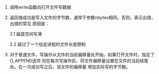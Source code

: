1. 调用write函数向打开文件写数据

2. 返回值成功是写入文件的字节数，通常于参数nbytes相同。否则，表示出错，出错的常见
原因是：
    
    2.1 磁盘空间写满

    2.2 超过了一个给定进程的文件长度限制

3. 对于普通文件，写操作从文件的当前偏移量处开始。如果打开文件时，指定了O_APPEND选项
则在每次写操作前，将文件偏移量设置在文件的当前结尾处。在一次成功写之后，该文件的偏移量
增加实际写的字节数。
